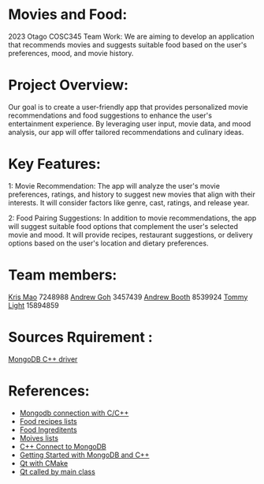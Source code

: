 # Movies and Food:
2023 Otago COSC345 Team Work: We are aiming to develop an application that recommends movies and suggests suitable food based on the user's preferences, mood, and movie history.

# Project Overview:
Our goal is to create a user-friendly app that provides personalized movie recommendations and food suggestions to enhance the user's entertainment experience. By leveraging user input, movie data, and mood analysis, our app will offer tailored recommendations and culinary ideas.

# Key Features:
1: Movie Recommendation: The app will analyze the user's movie preferences, ratings, and history to suggest new movies that align with their interests. It will consider factors like genre, cast, ratings, and release year.

2: Food Pairing Suggestions: In addition to movie recommendations, the app will suggest suitable food options that complement the user's selected movie and mood. It will provide recipes, restaurant suggestions, or delivery options based on the user's location and dietary preferences.

# Team members: 
[Kris Mao](https://github.com/vicmon810) 7248988 
[Andrew Goh](https://github.com/andre2410) 3457439
[Andrew Booth](https://github.com/booan450) 8539924
[Tommy Light](https://github.com/) 15894859

# Sources Rquirement : 
[MongoDB C++ driver](https://mongocxx.org/mongocxx-v3/installation/)

# References:
* [Mongodb connection with C/C++](https://www.mongodb.com/docs/drivers/cxx/)
* [Food recipes lists](https://www.kaggle.com/datasets/paultimothymooney/recipenlg/code?resource=download)
* [Food Ingreditents](https://www.kaggle.com/datasets/pes12017000148/food-ingredients-and-recipe-dataset-with-images)
* [Moives lists](https://www.kaggle.com/datasets/rounakbanik/the-movies-dataset)
* [C++ Connect to MongoDB](https://www.google.com/search?sxsrf=AB5stBildVmcn50TbInE3bXgggo5pPk5Lg:1689388570083&q=connecting+mongodb+compass+with+C%2B%2B&tbm=vid&sa=X&ved=2ahUKEwictO3s1o-AAxXpq1YBHRdkDyMQ0pQJegQICxAB#fpstate=ive&vld=cid:1452010a,vid:GKTItIcOb60)
* [Getting Started with MongoDB and C++](https://www.mongodb.com/developer/products/mongodb/getting-started-mongodb-cpp/)
* [Qt with CMake](https://doc.qt.io/qt-6/cmake-get-started.html#building-a-c-console-application)
* [Qt called by main class](https://stackoverflow.com/questions/17450039/qt-c-gui-call-from-another-class)